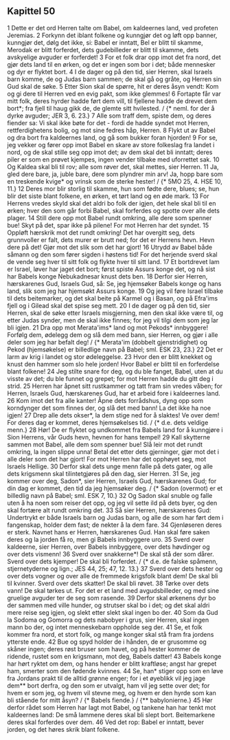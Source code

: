 ## Kapittel 50

1 Dette er det ord Herren talte om Babel, om kaldeernes land, ved profeten Jeremias.
2 Forkynn det iblant folkene og kunngjør det og løft opp banner, kunngjør det, dølg det ikke, si: Babel er inntatt, Bel er blitt til skamme, Merodak er blitt forferdet, dets gudebilleder er blitt til skamme, dets avskyelige avguder er forferdet!
3 For et folk drar opp imot det fra nord, det gjør dets land til en ørken, og det er ingen som bor i det; både mennesker og dyr er flyktet bort.
4 I de dager og på den tid, sier Herren, skal Israels barn komme, de og Judas barn sammen; de skal gå og gråte, og Herren sin Gud skal de søke.
5 Etter Sion skal de spørre, hit er deres åsyn vendt: Kom og gi dere til Herren ved en evig pakt, som ikke glemmes!
6 Fortapte får var mitt folk, deres hyrder hadde ført dem vill, til fjellene hadde de drevet dem bort*; fra fjell til haug gikk de, de glemte sitt hvilested. / {* neml. for der å dyrke avguder; JER 3, 6. 23.}
7 Alle som traff dem, spiste dem, og deres fiender sa: Vi skal ikke bøte for det - fordi de hadde syndet mot Herren, rettferdighetens bolig, og mot sine fedres håp, Herren.
8 Flykt ut av Babel og dra bort fra kaldeernes land, og gå som bukker foran hjorden!
9 For se, jeg vekker og fører opp imot Babel en skare av store folkeslag fra landet i nord, og de skal stille seg opp imot det; av dem skal det bli inntatt; deres piler er som en prøvet kjempes, ingen vender tilbake med uforrettet sak.
10 Og Kaldea skal bli til rov; alle som røver det, skal mettes, sier Herren.
11 Ja, gled dere bare, ja, juble bare, dere som plyndrer min arv! Ja, hopp bare som en treskende kvige* og vrinsk som de sterke hester! / {* 5MO 25, 4. HSE 10, 11.}
12 Deres mor blir storlig til skamme, hun som fødte dere, blues; se, hun blir det siste blant folkene, en ørken, et tørt land og en øde mark.
13 For Herrens vredes skyld skal det aldri bo folk der igjen, det hele skal bli til en ørken; hver den som går forbi Babel, skal forferdes og spotte over alle dets plager.
14 Still dere opp mot Babel rundt omkring, alle dere som spenner bue! Skyt på det, spar ikke på pilene! For mot Herren har det syndet.
15 Oppløft hærskrik mot det rundt omkring! Det har overgitt seg, dets grunnvoller er falt, dets murer er brutt ned; for det er Herrens hevn. Hevn dere på det! Gjør mot det slik som det har gjort!
16 Utrydd av Babel både såmann og den som fører sigden i høstens tid! For det herjende sverd skal de vende seg hver til sitt folk og flykte hver til sitt land.
17 Et bortdrevet lam er Israel, løver har jaget det bort; først spiste Assurs konge det, og nå sist har Babels konge Nebukadnesar knust dets ben.
18 Derfor sier Herren, hærskarenes Gud, Israels Gud, så: Se, jeg hjemsøker Babels konge og hans land, slik som jeg har hjemsøkt Assurs konge.
19 Og jeg vil føre Israel tilbake til dets beitemarker, og det skal beite på Karmel og i Basan, og på Efra'ims fjell og i Gilead skal det spise seg mett.
20 I de dager og på den tid, sier Herren, skal de søke etter Israels misgjerning, men den skal ikke være til, og etter Judas synder, men de skal ikke finnes; for jeg vil tilgi dem som jeg lar bli igjen.
21 Dra opp mot Merata'ims* land og mot Pekods* innbyggere! Forfølg dem, ødelegg dem og slå dem med bann, sier Herren, og gjør i alle deler som jeg har befalt deg! / {* Merata'im (dobbelt gjenstridighet) og Pekod (hjemsøkelse) er billedlige navn på Babel; sml. ESK 23, 23.}
22 Det er larm av krig i landet og stor ødeleggelse.
23 Hvor den er blitt knekket og knust den hammer som slo hele jorden! Hvor Babel er blitt til en forferdelse blant folkene!
24 Jeg stilte snare for deg, og du ble fanget, Babel, uten at du visste av det; du ble funnet og grepet; for mot Herren hadde du gitt deg i strid.
25 Herren har åpnet sitt rustkammer og tatt fram sin vredes våben; for Herren, Israels Gud, hærskarenes Gud, har et arbeid fore i kaldeernes land.
26 Kom imot det fra alle kanter! Åpne dets forrådshus, dyng opp som korndynger det som finnes der, og slå det med bann! La det ikke ha noe igjen!
27 Drep alle dets okser*, la dem stige ned for å slaktes! Ve over dem! For deres dag er kommet, deres hjemsøkelses tid. / {* d.e. dets veldige menn.}
28 Hør! De er flyktet og undkommet fra Babels land for å kunngjøre i Sion Herrens, vår Guds hevn, hevnen for hans tempel!
29 Kall skytterne sammen mot Babel, alle dem som spenner bue! Slå leir mot det rundt omkring, la ingen slippe unna! Betal det etter dets gjerninger, gjør mot det i alle deler som det har gjort! For mot Herren har det opphøyet seg, mot Israels Hellige.
30 Derfor skal dets unge menn falle på dets gater, og alle dets krigsmenn skal tilintetgjøres på den dag, sier Herren.
31 Se, jeg kommer over deg, Sadon*, sier Herren, Israels Gud, hærskarenes Gud; for din dag er kommet, den tid da jeg hjemsøker deg. / {* Sadon (overmot) er et billedlig navn på Babel; sml. ESK 7, 10.}
32 Og Sadon skal snuble og falle uten å ha noen som reiser det opp, og jeg vil sette ild på dets byer, og den skal fortære alt rundt omkring det.
33 Så sier Herren, hærskarenes Gud: Undertrykt er både Israels barn og Judas barn, og alle de som har ført dem i fangenskap, holder dem fast; de nekter å la dem fare.
34 Gjenløseren deres er sterk. Navnet hans er Herren, hærskarenes Gud. Han skal føre saken deres og la jorden få ro, men gi Babels innbyggere uro.
35 Sverd over kaldeerne, sier Herren, over Babels innbyggere, over dets høvdinger og over dets vismenn!
36 Sverd over snakkerne*! De skal stå der som dårer. Sverd over dets kjemper! De skal bli forferdet. / {* d.e. de falske spåmenn, stjernetyderne og lign.; JES 44, 25; 47, 12. 13.}
37 Sverd over dets hester og over dets vogner og over alle de fremmede krigsfolk blant dem! De skal bli til kvinner. Sverd over dets skatter! De skal bli røvet.
38 Tørke over dets vann! De skal tørkes ut. For det er et land med avgudsbilleder, og med sine gruelige avguder ter de seg som rasende.
39 Derfor skal ørkenens dyr bo der sammen med ville hunder, og strutser skal bo i det; og det skal aldri mere reise seg igjen, og slekt etter slekt skal ingen bo der.
40 Som da Gud la Sodoma og Gomorra og dets nabobyer i grus, sier Herren, skal ingen mann bo der, og intet menneskebarn oppholde seg der.
41 Se, et folk kommer fra nord, et stort folk, og mange konger skal stå fram fra jordens ytterste ende.
42 Bue og spyd holder de i hånden, de er grusomme og skåner ingen; deres røst bruser som havet, og på hester kommer de ridende, rustet som en krigsmann, mot deg, Babels datter!
43 Babels konge har hørt ryktet om dem, og hans hender er blitt kraftløse; angst har grepet ham, smerter som den fødende kvinnes.
44 Se, han* stiger opp som en løve fra Jordans prakt til de alltid grønne enger; for i et øyeblikk vil jeg jage dem** bort derfra, og den som er utvalgt, ham vil jeg sette over det; for hvem er som jeg, og hvem vil stevne meg, og hvem er den hyrde som kan bli stående for mitt åsyn? / {* Babels fiende.} / {** babylonierne.}
45 Hør derfor rådet som Herren har lagt mot Babel, og tankene han har tenkt mot kaldeernes land: De små lammene deres skal bli slept bort. Beitemarkene deres skal forferdes over dem.
46 Ved det rop: Babel er inntatt, bever jorden, og det høres skrik blant folkene.
